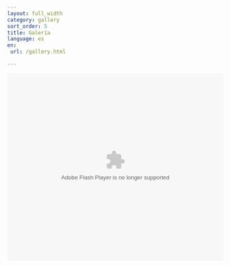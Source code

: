 ```yaml
---
layout: full_width
category: gallery
sort_order: 5
title: Galería
language: es
en:
 url: /gallery.html

---
```


<object width="100%" height="436"> <param name="flashvars" value="offsite=true&lang=es-us&page_show_url=%2Fphotos%2F96565124%40N08%2Fsets%2F72157633724202954%2Fshow%2Fwith%2F8847489448%2F&page_show_back_url=%2Fphotos%2F96565124%40N08%2Fsets%2F72157633724202954%2Fwith%2F8847489448%2F&set_id=72157633724202954&jump_to=8847489448"></param> <param name="movie" value="http://www.flickr.com/apps/slideshow/show.swf?v=124984"></param> <param name="allowFullScreen" value="true"></param><embed type="application/x-shockwave-flash" src="http://www.flickr.com/apps/slideshow/show.swf?v=124984" allowFullScreen="true" flashvars="offsite=true&lang=es-us&page_show_url=%2Fphotos%2F96565124%40N08%2Fsets%2F72157633724202954%2Fshow%2Fwith%2F8847489448%2F&page_show_back_url=%2Fphotos%2F96565124%40N08%2Fsets%2F72157633724202954%2Fwith%2F8847489448%2F&set_id=72157633724202954&jump_to=8847489448" width="100%" height="436"></embed></object>